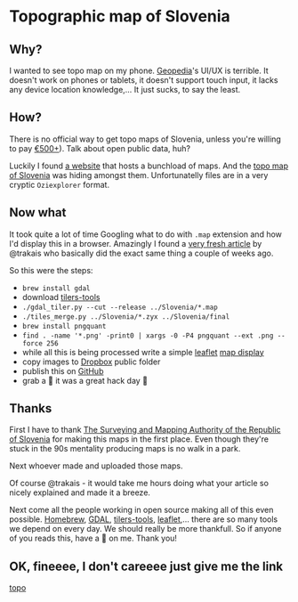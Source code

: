 # Topographic map of Slovenia

## Why?

I wanted to see topo map on my phone. [Geopedia](http://www.geopedia.si/?params=T130_vT_b4#T130_x499072_y112072_s9_b4)'s UI/UX is terrible. It doesn't work on phones or tablets, it doesn't support touch input, it lacks any device location knowledge,… It just sucks, to say the least.

## How?

There is no official way to get topo maps of Slovenia, unless you're willing to pay [€500+](http://www.e-prostor.gov.si/fileadmin/narocanje/Tabela_stevila_enot_in_tock.pdf)). Talk about open public data, huh?

Luckily I found [a website](http://mapy.mk.cvut.cz/) that hosts a bunchload of maps. And the [topo map of Slovenia](http://mapy.mk.cvut.cz/list/data/Slovinsko-Slovenia/Slovenia) was hiding amongst them. Unfortunatelly files are in a very cryptic `Oziexplorer` format.

## Now what

It took quite a lot of time Googling what to do with `.map` extension and how I'd display this in a browser. Amazingly I found a [very fresh article](http://www.normis.info/blog/2014/4/2/how-to-calibrate-maps) by @trakais who basically did the exact same thing a couple of weeks ago.

So this were the steps:
- `brew install gdal`
- download [tilers-tools](https://code.google.com/p/tilers-tools/)
- `./gdal_tiler.py --cut --release ../Slovenia/*.map`
- `./tiles_merge.py ../Slovenia/*.zyx ../Slovenia/final`
- `brew install pngquant`
- `find . -name '*.png' -print0 | xargs -0 -P4 pngquant --ext .png --force 256`
- while all this is being processed write a simple [leaflet](http://leafletjs.com/) [map display](js/map.js)
- copy images to [Dropbox](http://dropbox.com/) public folder
- publish this on [GitHub](http://github.com/)
- grab a :beer: it was a great hack day :tada:

## Thanks

First I have to thank [The Surveying and Mapping Authority of the Republic of Slovenia](http://www.gu.gov.si/en/) for making this maps in the first place. Even though they're stuck in the 90s mentality producing maps is no walk in a park.

Next whoever made and uploaded those maps.

Of course @trakais - it would take me hours doing what your article so nicely explained and made it a breeze.

Next come all the people working in open source making all of this even possible. [Homebrew](http://brew.sh/), [GDAL](http://www.gdal.org/), [tilers-tools](https://code.google.com/p/tilers-tools/), [leaflet](http://leafletjs.com/),… there are so many tools we depend on every day. We should really be more thankfull. So if anyone of you reads this, have a :tropical_drink: on me. Thank you!

## OK, fineeee, I don't careeee just give me the link

[topo](http://mrfoto.github.io/topo)
